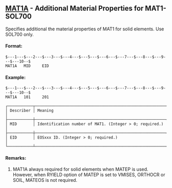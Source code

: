 ## [MAT1A](https://nexus.hexagon.com/documentationcenter/bundle/MSC_Nastran_2022.4/page/Nastran_Combined_Book/qrg/bulkmno/TOC.MAT1A.xhtml) - Additional Material Properties for MAT1- SOL700

Specifies additional the material properties of MAT1 for solid elements. Use SOL700 only.

#### Format:

```nastran
$---1---$---2---$---3---$---4---$---5---$---6---$---7---$---8---$---9---$---10--$
MAT1A   MID     EID                                                             
```

#### Example:

```nastran
$---1---$---2---$---3---$---4---$---5---$---6---$---7---$---8---$---9---$---10--$
MAT1A   101     201                                                             
```

```text
┌───────────┬─────────────────────────────────────────────────────────┐
│ Describer │ Meaning                                                 │
├───────────┼─────────────────────────────────────────────────────────┤
│ MID       │ Identification number of MAT1. (Integer > 0; required.) │
├───────────┼─────────────────────────────────────────────────────────┤
│ EID       │ EOSxxx ID. (Integer > 0; required.)                     │
└───────────┴─────────────────────────────────────────────────────────┘
```

#### Remarks:

1. MAT1A always required for solid elements when MATEP is used. However, when RYIELD option of MATEP is set to VMISES, ORTHOCR or SOIL, MATEOS is not required.
